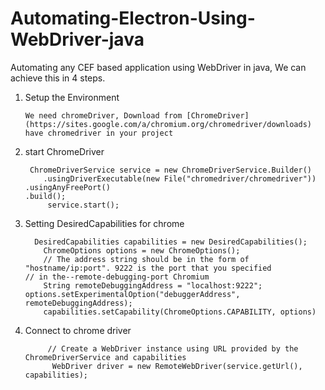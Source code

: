 # Automating-Electron-Using-WebDriver-java
Automating any CEF based application using WebDriver in java, We can achieve this in 4 steps.


1.  Setup the Environment 

        We need chromeDriver, Download from [ChromeDriver](https://sites.google.com/a/chromium.org/chromedriver/downloads)   
        have chromedriver in your project 
	


2. start ChromeDriver

        ChromeDriverService service = new ChromeDriverService.Builder()
           .usingDriverExecutable(new File("chromedriver/chromedriver"))
	   .usingAnyFreePort()
	   .build();
            service.start();
	    
	
        
3. Setting DesiredCapabilities for chrome

         DesiredCapabilities capabilities = new DesiredCapabilities();
           ChromeOptions options = new ChromeOptions();
           // The address string should be in the form of "hostname/ip:port". 9222 is the port that you specified                        // in the--remote-debugging-port Chromium 
           String remoteDebuggingAddress = "localhost:9222";
	   options.setExperimentalOption("debuggerAddress", remoteDebuggingAddress);
           capabilities.setCapability(ChromeOptions.CAPABILITY, options)
	   
	   
        
4. Connect to chrome driver

            // Create a WebDriver instance using URL provided by the ChromeDriverService and capabilities
             WebDriver driver = new RemoteWebDriver(service.getUrl(), capabilities);
  

